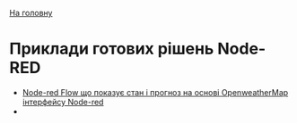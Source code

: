 [На головну](../README.md)

# Приклади готових рішень Node-RED

- [Node-red Flow що показує стан і прогноз на основі OpenweatherMap інтерфейсу Node-red](OpenweatherMap.md)
- 
